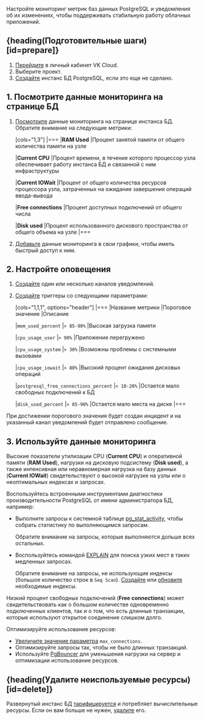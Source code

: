 Настройте мониторинг метрик баз данных PostgreSQL и уведомления об их изменениях, чтобы поддерживать стабильную работу облачных приложений.

## {heading(Подготовительные шаги)[id=prepare]}

1. [Перейдите](https://msk.cloud.vk.com/app/) в личный кабинет VK Cloud.
1. Выберите проект.
1. [Создайте](/ru/dbs/dbaas/instructions/create/create-single-replica) инстанс БД PostgreSQL, если это еще не сделано.

## 1. Посмотрите данные мониторинга на странице БД

1. [Посмотрите](/ru/dbs/dbaas/monitoring/postgresql) данные мониторинга на странице инстанса БД. Обратите внимание на следующие метрики:

   [cols="1,3"]
   |===
   |**RAM Used**
   |Процент занятой памяти от общего количества памяти на узле

   |**Current CPU**
   |Процент времени, в течение которого процессор узла обеспечивает работу инстанса БД и связанной с ним инфраструктуры

   |**Current IOWait**
   |Процент от общего количества ресурсов процессора узла, затраченных на ожидание завершения операций ввода-вывода

   |**Free connections**
   |Процент доступных подключений от общего числа

   |**Disk used**
   |Процент использованного дискового пространства от общего объема на узле
   |===

1. [Добавьте](/ru/dbs/dbaas/monitoring/postgresql#dobavlenie_dannyh_monitoringa_bd_v_svoi_grafiki) данные мониторинга в свои графики, чтобы иметь быстрый доступ к ним.

## 2. Настройте оповещения

1. [Создайте](/ru/monitoring-services/alerting/instructions/notification#notification_add) один или несколько каналов уведомлений.
1. [Создайте](/ru/monitoring-services/alerting/instructions/triggers#triggers_add) триггеры со следующими параметрами:

   [cols="1,1,1", options="header"]
   |===
   |Название метрики
   |Пороговое значение
   |Описание

   |`mem_used_percent`
   |`> 85-90%`
   |Высокая загрузка памяти

   |`cpu_usage_user`
   |`> 90%`
   |Приложение перегружено

   |`cpu_usage_system`
   |`> 30%`
   |Возможны проблемы с системными вызовами

   |`cpu_usage_iowait`
   |`> 80%`
   |Высокий процент ожидания дисковых операций

   |`postgresql_free_connections_percent`
   |`< 10-20%`
   |Остается мало свободных подключений к БД

   |`disk_used_percent`
   |`> 85-90%`
   |Остается мало места на диске
   |===

При достижении порогового значения будет создан инцидент и на указанный канал уведомлений будет отправлено сообщение.

## 3. Используйте данные мониторинга

Высокие показатели утилизации CPU (**Current CPU**) и оперативной памяти (**RAM Used**), нагрузки на дисковую подсистему (**Disk used**), а также интенсивная или неравномерная нагрузка на базу данных (**Current IOWait**) свидетельствуют о высокой нагрузке на узлы или о неоптимальных индексах и запросах.

Воспользуйтесь встроенными инструментами диагностики производительности PostgreSQL от имени администратора БД, например:

- Выполните запросы к системной таблице [pg_stat_activity](https://www.postgresql.org/docs/current/monitoring-stats.html#MONITORING-PG-STAT-ACTIVITY-VIEW), чтобы собрать статистику по выполняющимся запросам.

  Обратите внимание на запросы, которые выполняются дольше всех остальных.

- Воспользуйтесь командой [EXPLAIN](https://www.postgresql.org/docs/current/sql-explain.html) для поиска узких мест в таких медленных запросах.

  Обратите внимание на запросы, не использующие индексы (большое количество строк в `Seq Scan`). [Создайте](https://www.postgresql.org/docs/current/sql-createindex.html) или [обновите](https://www.postgresql.org/docs/current/sql-reindex.html) необходимые индексы.

Низкий процент свободных подключений (**Free connections**) может свидетельствовать как о большом количестве одновременно подключенных клиентов, так и о том, что есть длинные транзакции, которые используют открытое соединение слишком долго.

Оптимизируйте использование ресурсов:

- [Увеличите значение параметра](/ru/dbs/dbaas/instructions/db-config) `max_connections`.
- Оптимизируйте запросы так, чтобы не было длинных транзакций.
- Используйте [PgBouncer](https://www.pgbouncer.org/) для уменьшения нагрузки на сервер и оптимизации использование ресурсов.

## {heading(Удалите неиспользуемые ресурсы)[id=delete]}

Развернутый инстанс БД [тарифицируется](/ru/dbs/dbaas/tariffication) и потребляет вычислительные ресурсы. Если он вам больше не нужен, [удалите](/ru/dbs/dbaas/instructions/manage-instance/postgresql#udalenie_instansa_bd_ili_ego_hostov) его.